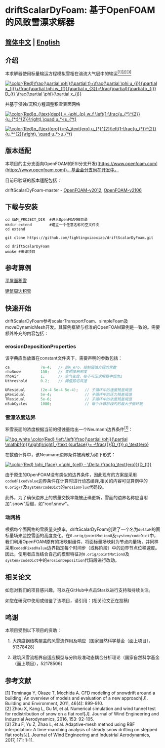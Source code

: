 # driftScalarDyFoam: 基于OpenFOAM的风致雪漂求解器

## [简体中文](./README.md) | [English](./README_EN.md)
## 介绍

本求解器使用标量输运方程模拟雪相在湍流大气层中的输运[<sup>[1]](#refer-1)[<sup>[2]](#refer-2)[<sup>[3]](#refer-3)

<a href="https://www.codecogs.com/eqnedit.php?latex=\bg_white&space;\color{Red}\frac{\partial&space;\phi}{\partial&space;t}&plus;\frac{\partial&space;\phi&space;u_{j}}{\partial&space;x_{j}}&plus;\frac{\partial&space;\phi&space;w_{f}}{\partial&space;x_{3}}=\frac{\partial}{\partial&space;x_{j}}&space;D_{t}&space;\frac{\partial&space;\phi}{\partial&space;x_{j}}" target="_blank"><img src="https://latex.codecogs.com/svg.latex?\bg_white&space;\color{Red}\frac{\partial&space;\phi}{\partial&space;t}&plus;\frac{\partial&space;\phi&space;u_{j}}{\partial&space;x_{j}}&plus;\frac{\partial&space;\phi&space;w_{f}}{\partial&space;x_{3}}=\frac{\partial}{\partial&space;x_{j}}&space;D_{t}&space;\frac{\partial&space;\phi}{\partial&space;x_{j}}" title="\color{Red}\frac{\partial \phi}{\partial t}+\frac{\partial \phi u_{j}}{\partial x_{j}}+\frac{\partial \phi w_{f}}{\partial x_{3}}=\frac{\partial}{\partial x_{j}} D_{t} \frac{\partial \phi}{\partial x_{j}}" /></a>

并基于侵蚀/沉积方程调整积雪表面网格

<a href="https://www.codecogs.com/eqnedit.php?latex=\bg_white&space;\color{Red}q_{\text{dep}}&space;=&space;-\phi_{p}&space;w_f&space;\left(1-\frac{u_{*}^{2}}{u_{*t}^{2}}\right),\quad&space;u_*<u_{*t}" target="_blank"><img src="https://latex.codecogs.com/svg.latex?\bg_white&space;\color{Red}q_{\text{dep}}&space;=&space;-\phi_{p}&space;w_f&space;\left(1-\frac{u_{*}^{2}}{u_{*t}^{2}}\right),\quad&space;u_*<u_{*t}" title="\color{Red}q_{\text{dep}} = -\phi_{p} w_f \left(1-\frac{u_{*}^{2}}{u_{*t}^{2}}\right),\quad u_*<u_{*t}" /></a>

<a href="https://www.codecogs.com/eqnedit.php?latex=\bg_white&space;\color{Red}q_{\text{ero}}=-A_\text{ero}&space;u_{*}^{2}\left(1-\frac{u_{*t}^{2}}{u_*^{2}}\right),&space;\quad&space;u_*>u_{*t}" target="_blank"><img src="https://latex.codecogs.com/svg.latex?\bg_white&space;\color{Red}q_{\text{ero}}=-A_\text{ero}&space;u_{*}^{2}\left(1-\frac{u_{*t}^{2}}{u_*^{2}}\right),&space;\quad&space;u_*>u_{*t}" title="\color{Red}q_{\text{ero}}=-A_\text{ero} u_{*}^{2}\left(1-\frac{u_{*t}^{2}}{u_*^{2}}\right), \quad u_*>u_{*t}" /></a>

## 版本适配
本项目的主分支面向OpenFOAM的ESI分支开发([https://www.openfoam.com](https://www.openfoam.com))，基金会分支尚在开发中。

目前已验证的版本适配包括：

driftScalarDyFoam-master - [OpenFOAM-v2012](https://www.openfoam.com/download/release-history), [OpenFOAM-v2106](https://www.openfoam.com/download/release-history)

## 下载与安装

```shell
cd $WM_PROJECT_DIR  #进入OpenFOAM根目录
mkdir extend        #建立一个任意名称的空文件夹
cd extend

git clone https://github.com/fightingxiaoxiao/driftScalarDyFoam.git

cd driftScalarDyFoam
wmake #编译项目
```

## 参考算例

[平屋面积雪](./tutorials/flatRoof3D)

[建筑周边积雪](./tutorials/snowAroundBuilding)

## 快速开始

driftScalarDyFoam参考scalarTransportFoam、simpleFoam及moveDynamicMesh开发。其算例框架与标准的OpenFOAM算例是一致的。需要额外补充的内容包括：

### erosionDepositionProperties

该字典应当放置在constant文件夹下，需要声明的参数包括：

```cpp
ca              7e-4;   // 即A_ero，控制侵蚀方程的常数
rhoSnow         150;    // 雪的堆积密度         
rhoAir          1;      // 空气密度，在不可压求解器中恒为1
Uthreshold      0.2;    // 阈值剪切风速

UResidual       (2e-4 5e-4 5e-4);   // 子循环中的速度残差阈值
pResidual       5e-4;               // 子循环中的压力残差阈值
TResidual       5e-6;               // 子循环中的浓度残差阈值
nSubCycles      1000;               // 每个计算阶段内的最大子循环数
```

### 雪漂浓度边界

积雪表面的浓度根据当前的侵蚀量给出一个Neumann边界条件[<sup>[1]](#refer-1)：

<a href="https://www.codecogs.com/eqnedit.php?latex=\bg_white&space;\color{Red}&space;\left.\left(\frac{\partial&space;\phi}{\partial&space;\mathbf{n}}\right)\right|_{\text&space;{surface}}=&space;-\frac{1}{D_{t}}&space;q_\text{ero}" target="_blank"><img src="https://latex.codecogs.com/svg.latex?\bg_white&space;\color{Red}&space;\left.\left(\frac{\partial&space;\phi}{\partial&space;\mathbf{n}}\right)\right|_{\text&space;{surface}}=&space;-\frac{1}{D_{t}}&space;q_\text{ero}" title="\bg_white \color{Red} \left.\left(\frac{\partial \phi}{\partial \mathbf{n}}\right)\right|_{\text {surface}}= -\frac{1}{D_{t}} q_\text{ero}" /></a>

在数值计算中，该Neumann边界条件被离散为如下形式：

<a href="https://www.codecogs.com/eqnedit.php?latex=\color{Red}&space;\phi_{face}&space;=&space;\phi_{cell}&space;-&space;\Delta&space;\frac{q_\text{ero}}{D_{t}}" target="_blank"><img src="https://latex.codecogs.com/svg.latex?\color{Red}&space;\phi_{face}&space;=&space;\phi_{cell}&space;-&space;\Delta&space;\frac{q_\text{ero}}{D_{t}}" title="\color{Red} \phi_{face} = \phi_{cell} - \Delta \frac{q_\text{ero}}{D_{t}}" /></a>

由于原生的OpenFOAM没有类似的边界条件，因此现有的方案是采用`codedFixedValue`边界条件在计算时进行动态编译,相关的内容可见算例中的`0.orig/T`及`system/codeDict`的`erosionFlux`代码段。

此外，为了确保边界上的质量交换率能被正确更新，雪面的边界名称应当附加".snow"后缀，如"roof.snow"。
### 动网格

根据每个面网格的雪质量交换率，driftScalarDyFoam创建了一个名为`deltaH`的面标量场来监控雪面的高度变化。在`0.orig/pointMotionU`及`system/codeDict`中，我们利用OpenFOAM原有的场映射组件，将面标量场映射为节点向量场，并同样采用`codedFixedValue`边界指定每个时间步（或称阶段）中的边界节点位移速度。因此，使用者应当结合自己的模型特征对`0.orig/pointMotionU`及`system/codeDict`中的`erosionDeposition`代码段进行改动。

## 相关论文

如您对我们的项目感兴趣，可以在GitHub中点击Star以进行支持和持续关注。

如您在研究中使用或借鉴了该项目，请引用：(相关论文正在投稿)

## 鸣谢

本项目受到以下项目的资助：

1. 大跨度钢结构屋盖的风雪流作用及响应（国家自然科学基金（面上项目），51378428）

2. 建筑风雪流相界自适应模型与分阶段准动态耦合分析理论（国家自然科学基金（面上项目），52178506）
## 参考文献
<div id="refer-1"></div>
[1] Tominaga Y, Okaze T, Mochida A. CFD modeling of snowdrift around a building: An overview of models and evaluation of a new approach[J]. Building and Environment, 2011, 46(4): 899-910.

<div id="refer-2"></div>
[2] Zhou X, Kang L, Gu M, et al. Numerical simulation and wind tunnel test for redistribution of snow on a flat roof[J]. Journal of Wind Engineering and Industrial Aerodynamics, 2016, 153: 92-105.

<div id="refer-3"></div>
[3] Zhu F, Yu Z, Zhao L, et al. Adaptive-mesh method using RBF interpolation: A time-marching analysis of steady snow drifting on stepped flat roofs[J]. Journal of Wind Engineering and Industrial Aerodynamics, 2017, 171: 1-11.